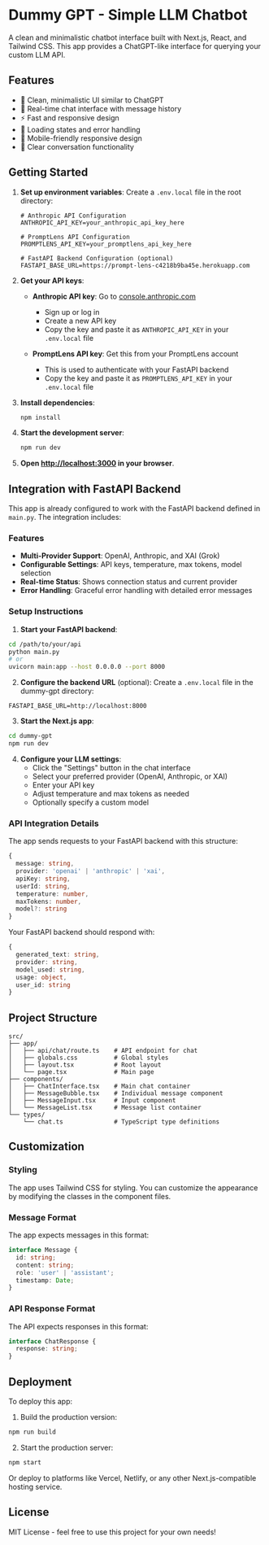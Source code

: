 # Dummy GPT - Simple LLM Chatbot

A clean and minimalistic chatbot interface built with Next.js, React, and Tailwind CSS. This app provides a ChatGPT-like interface for querying your custom LLM API.

## Features

- 🎨 Clean, minimalistic UI similar to ChatGPT
- 💬 Real-time chat interface with message history
- ⚡ Fast and responsive design
- 🔄 Loading states and error handling
- 📱 Mobile-friendly responsive design
- 🧹 Clear conversation functionality

## Getting Started

1. **Set up environment variables**:
   Create a `.env.local` file in the root directory:
   ```env
   # Anthropic API Configuration
   ANTHROPIC_API_KEY=your_anthropic_api_key_here
   
   # PromptLens API Configuration
   PROMPTLENS_API_KEY=your_promptlens_api_key_here
   
   # FastAPI Backend Configuration (optional)
   FASTAPI_BASE_URL=https://prompt-lens-c4218b9ba45e.herokuapp.com
   ```

2. **Get your API keys**:
   - **Anthropic API key**: Go to [console.anthropic.com](https://console.anthropic.com/)
     - Sign up or log in
     - Create a new API key
     - Copy the key and paste it as `ANTHROPIC_API_KEY` in your `.env.local` file
   
   - **PromptLens API key**: Get this from your PromptLens account
     - This is used to authenticate with your FastAPI backend
     - Copy the key and paste it as `PROMPTLENS_API_KEY` in your `.env.local` file

3. **Install dependencies**:
   ```bash
   npm install
   ```

4. **Start the development server**:
   ```bash
   npm run dev
   ```

5. **Open [http://localhost:3000](http://localhost:3000) in your browser**.

## Integration with FastAPI Backend

This app is already configured to work with the FastAPI backend defined in `main.py`. The integration includes:

### Features
- **Multi-Provider Support**: OpenAI, Anthropic, and XAI (Grok)
- **Configurable Settings**: API keys, temperature, max tokens, model selection
- **Real-time Status**: Shows connection status and current provider
- **Error Handling**: Graceful error handling with detailed error messages

### Setup Instructions

1. **Start your FastAPI backend**:
```bash
cd /path/to/your/api
python main.py
# or
uvicorn main:app --host 0.0.0.0 --port 8000
```

2. **Configure the backend URL** (optional):
Create a `.env.local` file in the dummy-gpt directory:
```env
FASTAPI_BASE_URL=http://localhost:8000
```

3. **Start the Next.js app**:
```bash
cd dummy-gpt
npm run dev
```

4. **Configure your LLM settings**:
   - Click the "Settings" button in the chat interface
   - Select your preferred provider (OpenAI, Anthropic, or XAI)
   - Enter your API key
   - Adjust temperature and max tokens as needed
   - Optionally specify a custom model

### API Integration Details

The app sends requests to your FastAPI backend with this structure:

```typescript
{
  message: string,
  provider: 'openai' | 'anthropic' | 'xai',
  apiKey: string,
  userId: string,
  temperature: number,
  maxTokens: number,
  model?: string
}
```

Your FastAPI backend should respond with:

```typescript
{
  generated_text: string,
  provider: string,
  model_used: string,
  usage: object,
  user_id: string
}
```

## Project Structure

```
src/
├── app/
│   ├── api/chat/route.ts    # API endpoint for chat
│   ├── globals.css          # Global styles
│   ├── layout.tsx           # Root layout
│   └── page.tsx             # Main page
├── components/
│   ├── ChatInterface.tsx    # Main chat container
│   ├── MessageBubble.tsx    # Individual message component
│   ├── MessageInput.tsx     # Input component
│   └── MessageList.tsx      # Message list container
└── types/
    └── chat.ts              # TypeScript type definitions
```

## Customization

### Styling
The app uses Tailwind CSS for styling. You can customize the appearance by modifying the classes in the component files.

### Message Format
The app expects messages in this format:
```typescript
interface Message {
  id: string;
  content: string;
  role: 'user' | 'assistant';
  timestamp: Date;
}
```

### API Response Format
The API expects responses in this format:
```typescript
interface ChatResponse {
  response: string;
}
```

## Deployment

To deploy this app:

1. Build the production version:
```bash
npm run build
```

2. Start the production server:
```bash
npm start
```

Or deploy to platforms like Vercel, Netlify, or any other Next.js-compatible hosting service.

## License

MIT License - feel free to use this project for your own needs!